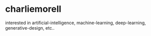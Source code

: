 # charliemorell
interested in artificial-intelligence, machine-learning, deep-learning, generative-design, etc..
